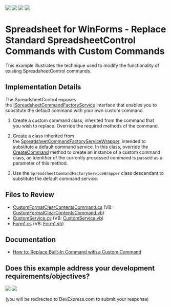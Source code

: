 <!-- default badges list -->
![](https://img.shields.io/endpoint?url=https://codecentral.devexpress.com/api/v1/VersionRange/128613902/14.1.7%2B)
[![](https://img.shields.io/badge/Open_in_DevExpress_Support_Center-FF7200?style=flat-square&logo=DevExpress&logoColor=white)](https://supportcenter.devexpress.com/ticket/details/T163272)
[![](https://img.shields.io/badge/📖_How_to_use_DevExpress_Examples-e9f6fc?style=flat-square)](https://docs.devexpress.com/GeneralInformation/403183)
[![](https://img.shields.io/badge/💬_Leave_Feedback-feecdd?style=flat-square)](#does-this-example-address-your-development-requirementsobjectives)
<!-- default badges end -->

# Spreadsheet for WinForms - Replace Standard SpreadsheetControl Commands with Custom Commands

This example illustrates the technique used to modify the functionality of existing SpreadsheetControl commands.

## Implementation Details

The SpreadsheetControl exposes the [ISpreadsheetCommandFactoryService](https://docs.devexpress.com/OfficeFileAPI/DevExpress.XtraSpreadsheet.Services.ISpreadsheetCommandFactoryService) interface that enables you to substitute the default command with your own custom command.

1. Create a custom command class, inherited from the command that you wish to replace. Override the required methods of the command.

2. Create a class inherited from the [SpreadsheetCommandFactoryServiceWrapper](https://docs.devexpress.com/OfficeFileAPI/DevExpress.XtraSpreadsheet.Services.SpreadsheetCommandFactoryServiceWrapper), intended to substitute a default command service. In this class, override the [CreateCommand](https://docs.devexpress.com/OfficeFileAPI/DevExpress.XtraSpreadsheet.Services.SpreadsheetCommandFactoryServiceWrapper.CreateCommand(DevExpress.XtraSpreadsheet.Commands.SpreadsheetCommandId)) method to create an instance of a custom command class, an identifier of the currently processed command is passed as a parameter of this method.

3. Use the `SpreadsheetCommandFactoryServiceWrapper` class descendant to substitute the default command service.

## Files to Review

* [CustomFormatClearContentsCommand.cs](./CS/SpreadsheetCustomCommand/CustomFormatClearContentsCommand.cs) (VB: [CustomFormatClearContentsCommand.vb](./VB/SpreadsheetCustomCommand/CustomFormatClearContentsCommand.vb))
* [CustomService.cs](./CS/SpreadsheetCustomCommand/CustomService.cs) (VB: [CustomService.vb](./VB/SpreadsheetCustomCommand/CustomService.vb))
* [Form1.cs](./CS/SpreadsheetCustomCommand/Form1.cs) (VB: [Form1.vb](./VB/SpreadsheetCustomCommand/Form1.vb))

## Documentation

* [How to: Replace Built-In Command with a Custom Command](https://docs.devexpress.com/WindowsForms/18004/controls-and-libraries/spreadsheet/examples/commands/how-to-replace-built-in-command-with-a-custom-command)
<!-- feedback -->
## Does this example address your development requirements/objectives?

[<img src="https://www.devexpress.com/support/examples/i/yes-button.svg"/>](https://www.devexpress.com/support/examples/survey.xml?utm_source=github&utm_campaign=winforms-spreadsheet-replace-standard-command-with-custom-command&~~~was_helpful=yes) [<img src="https://www.devexpress.com/support/examples/i/no-button.svg"/>](https://www.devexpress.com/support/examples/survey.xml?utm_source=github&utm_campaign=winforms-spreadsheet-replace-standard-command-with-custom-command&~~~was_helpful=no)

(you will be redirected to DevExpress.com to submit your response)
<!-- feedback end -->
